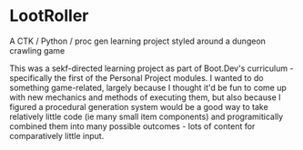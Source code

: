 # LootRoller
A CTK / Python / proc gen learning project styled around a dungeon crawling game 


This was a sekf-directed learning project as part of Boot.Dev's curriculum - specifically the first of the Personal Project modules.
I wanted to do something game-related, largely because I thought it'd be fun to come up with new mechanics and methods of executing them, but also because I figured a procedural generation system would be a good way to take relatively little code (ie many small item components) and programitically combined them into many possible outcomes - lots of content for comparatively little input.  
